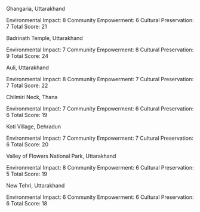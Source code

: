 
Ghangaria, Uttarakhand

Environmental Impact: 8
Community Empowerment: 6
Cultural Preservation: 7
Total Score: 21

Badrinath Temple, Uttarakhand

Environmental Impact: 7
Community Empowerment: 8
Cultural Preservation: 9
Total Score: 24

Auli, Uttarakhand

Environmental Impact: 8
Community Empowerment: 7
Cultural Preservation: 7
Total Score: 22

Chilmiri Neck, Thana

Environmental Impact: 7
Community Empowerment: 6
Cultural Preservation: 6
Total Score: 19

Koti Village, Dehradun

Environmental Impact: 7
Community Empowerment: 7
Cultural Preservation: 6
Total Score: 20

Valley of Flowers National Park, Uttarakhand

Environmental Impact: 8
Community Empowerment: 6
Cultural Preservation: 5
Total Score: 19

New Tehri, Uttarakhand

Environmental Impact: 6
Community Empowerment: 6
Cultural Preservation: 6
Total Score: 18

